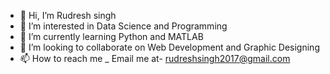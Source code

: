 - 👋 Hi, I’m Rudresh singh
- 👀 I’m interested in Data Science and Programming 
- 🌱 I’m currently learning Python and MATLAB
- 💞️ I’m looking to collaborate on Web Development and Graphic Designing
- 📫 How to reach me _ Email me at- rudreshsingh2017@gmail.com

<!---
Rudresh56/Rudresh56 is a ✨ special ✨ repository because its `README.md` (this file) appears on your GitHub profile.
You can click the Preview link to take a look at your changes.
--->
